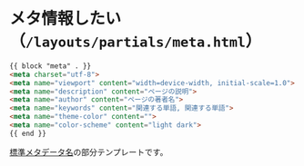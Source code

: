 # メタ情報したい（``/layouts/partials/meta.html``）

```html
{{ block "meta" . }}
<meta charset="utf-8">
<meta name="viewport" content="width=device-width, initial-scale=1.0">
<meta name="description" content="ページの説明">
<meta name="author" content="ページの著者名">
<meta name="keywords" content="関連する単語, 関連する単語">
<meta name="theme-color" content="">
<meta name="color-scheme" content="light dark">
{{ end }}
```

[標準メタデータ名](https://developer.mozilla.org/ja/docs/Web/HTML/Element/meta/name)の部分テンプレートです。

